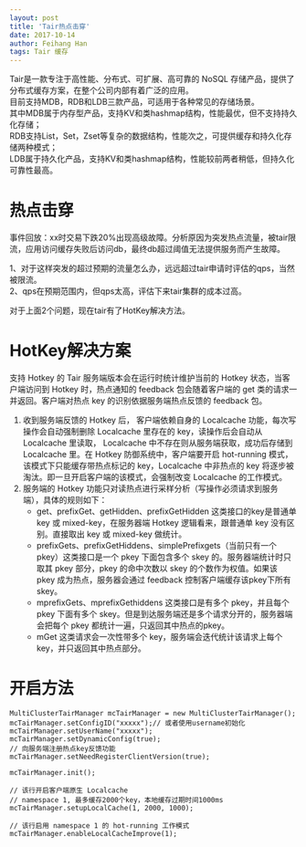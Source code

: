 ```yaml
---
layout: post
title: 'Tair热点击穿'
date: 2017-10-14
author: Feihang Han
tags: Tair 缓存
---
```


Tair是一款专注于高性能、分布式、可扩展、高可靠的 NoSQL 存储产品，提供了分布式缓存方案，在整个公司内部有着广泛的应用。  
目前支持MDB，RDB和LDB三款产品，可适用于各种常见的存储场景。  
其中MDB属于内存型产品，支持KV和类hashmap结构，性能最优，但不支持持久化存储；  
RDB支持List，Set，Zset等复杂的数据结构，性能次之，可提供缓存和持久化存储两种模式；  
LDB属于持久化产品，支持KV和类hashmap结构，性能较前两者稍低，但持久化可靠性最高。

# 热点击穿

事件回放：xx时交易下跌20%出现高级故障。分析原因为突发热点流量，被tair限流，应用访问缓存失败后访问db，最终db超过阈值无法提供服务而产生故障。

1、对于这样突发的超过预期的流量怎么办，远远超过tair申请时评估的qps，当然被限流。  
2、qps在预期范围内，但qps太高，评估下来tair集群的成本过高。

对于上面2个问题，现在tair有了HotKey解决方法。

# HotKey解决方案

支持 Hotkey 的 Tair 服务端版本会在运行时统计维护当前的 Hotkey 状态，当客户端访问到 Hotkey 时，热点通知的 feedback 包会随着客户端的 get 类的请求一并返回。客户端对热点 key 的识别依据服务端热点反馈的 feedback 包。

1. 收到服务端反馈的 Hotkey 后， 客户端依赖自身的 Localcache 功能，每次写操作会自动强制删除 Localcache 里存在的 key，读操作后会自动从 Localcache 里读取， Localcache 中不存在则从服务端获取，成功后存储到 Localcache 里。在 Hotkey 防御系统中，客户端要开启 hot-running 模式，该模式下只能缓存带热点标记的 key，Localcache 中非热点的 key 将逐步被淘汰。即一旦开启客户端的该模式，会强制改变 Localcache 的工作模式。
2. 服务端的 Hotkey 功能只对读热点进行采样分析（写操作必须请求到服务端），具体的规则如下：
   * get、prefixGet、getHidden、prefixGetHidden 这类接口的key是普通单 key 或 mixed-key，在服务器端 Hotkey 逻辑看来，跟普通单 key 没有区别。直接取出 key 或 mixed-key 做统计。
   * prefixGets、prefixGetHiddens、simplePrefixgets（当前只有一个pkey）这类接口是一个 pkey 下面包含多个 skey 的。服务器端统计时只取其 pkey 部分，pkey 的命中次数以 skey 的个数作为权值。如果该 pkey 成为热点，服务器会通过 feedback 控制客户端缓存该pkey下所有skey。
   * mprefixGets、mprefixGethiddens 这类接口是有多个 pkey，并且每个pkey 下面有多个 skey。但是到达服务端还是多个请求分开的，服务器端会把每个 pkey 都统计一遍，只返回其中热点的pkey。
   * mGet 这类请求会一次性带多个 key，服务端会迭代统计该请求上每个 key，并只返回其中热点部分。

# 开启方法

```
MultiClusterTairManager mcTairManager = new MultiClusterTairManager();
mcTairManager.setConfigID("xxxxx");// 或者使用username初始化 mcTairManager.setUserName("xxxxx");
mcTairManager.setDynamicConfig(true);
// 向服务端注册热点key反馈功能
mcTairManager.setNeedRegisterClientVersion(true);   

mcTairManager.init();

// 该行开启客户端原生 Localcache
// namespace 1, 最多缓存2000个key，本地缓存过期时间1000ms
mcTairManager.setupLocalCache(1, 2000, 1000);

// 该行启用 namespace 1 的 hot-running 工作模式
mcTairManager.enableLocalCacheImprove(1);
```




